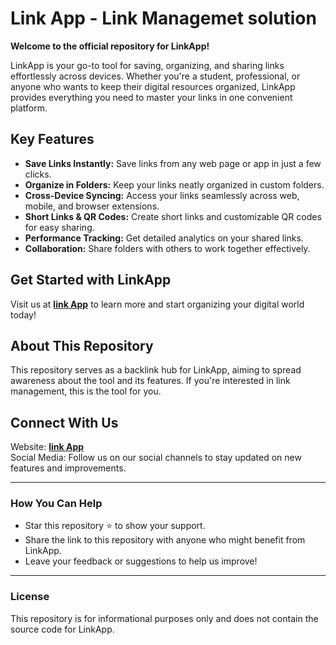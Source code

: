 # Link App - Link Managemet solution

**Welcome to the official repository for LinkApp!**  

LinkApp is your go-to tool for saving, organizing, and sharing links effortlessly across devices. Whether you're a student, professional, or anyone who wants to keep their digital resources organized, LinkApp provides everything you need to master your links in one convenient platform.  

## Key Features  
- **Save Links Instantly:** Save links from any web page or app in just a few clicks.  
- **Organize in Folders:** Keep your links neatly organized in custom folders.  
- **Cross-Device Syncing:** Access your links seamlessly across web, mobile, and browser extensions.  
- **Short Links & QR Codes:** Create short links and customizable QR codes for easy sharing.  
- **Performance Tracking:** Get detailed analytics on your shared links.  
- **Collaboration:** Share folders with others to work together effectively.  

## Get Started with LinkApp  
Visit us at **[link App](https://www.linkapp.one)** to learn more and start organizing your digital world today!  

## About This Repository  
This repository serves as a backlink hub for LinkApp, aiming to spread awareness about the tool and its features. If you're interested in link management, this is the tool for you.  

## Connect With Us  
Website: **[link App](https://www.linkapp.one)**  
Social Media: Follow us on our social channels to stay updated on new features and improvements.  

---

### How You Can Help  
- Star this repository ⭐ to show your support.  
- Share the link to this repository with anyone who might benefit from LinkApp.  
- Leave your feedback or suggestions to help us improve!  

---

### License  
This repository is for informational purposes only and does not contain the source code for LinkApp.  
